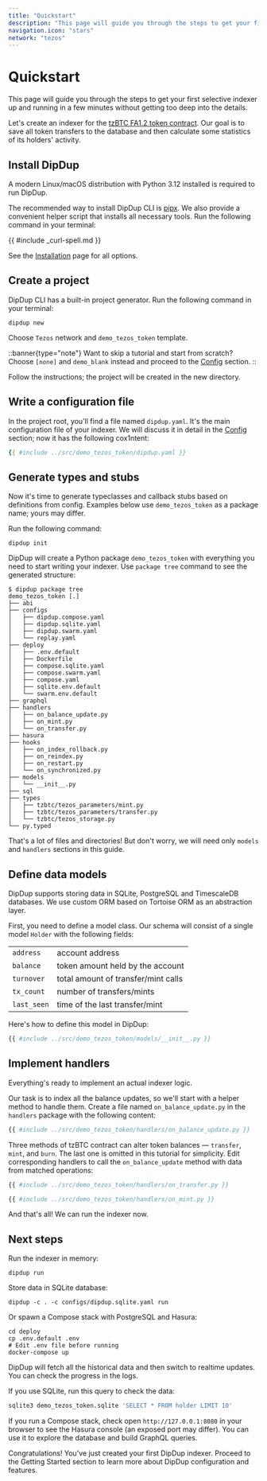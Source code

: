 ```yaml
---
title: "Quickstart"
description: "This page will guide you through the steps to get your first selective indexer up and running in a few minutes without getting too deep into the details."
navigation.icon: "stars"
network: "tezos"
---
```


# Quickstart

This page will guide you through the steps to get your first selective indexer up and running in a few minutes without getting too deep into the details.

Let's create an indexer for the [tzBTC FA1.2 token contract](https://tzkt.io/KT1PWx2mnDueood7fEmfbBDKx1D9BAnnXitn/operations/). Our goal is to save all token transfers to the database and then calculate some statistics of its holders' activity.

## Install DipDup

A modern Linux/macOS distribution with Python 3.12 installed is required to run DipDup.

The recommended way to install DipDup CLI is [pipx](https://pipx.pypa.io/stable/). We also provide a convenient helper script that installs all necessary tools. Run the following command in your terminal:

{{ #include _curl-spell.md }}

See the [Installation](https://dipdup.io/docs/installation) page for all options.

## Create a project

DipDup CLI has a built-in project generator. Run the following command in your terminal:

```shell [Terminal]
dipdup new
```

Choose `Tezos` network and `demo_tezos_token` template.

::banner{type="note"}
Want to skip a tutorial and start from scratch? Choose `[none]` and `demo_blank` instead and proceed to the [Config](1.getting-started/3.config.md) section.
::

Follow the instructions; the project will be created in the new directory.

## Write a configuration file

In the project root, you'll find a file named `dipdup.yaml`. It's the main configuration file of your indexer. We will discuss it in detail in the [Config](1.getting-started/3.config.md) section; now it has the following cox1ntent:

```yaml [dipdup.yaml]
{{ #include ../src/demo_tezos_token/dipdup.yaml }}
```

## Generate types and stubs

Now it's time to generate typeclasses and callback stubs based on definitions from config. Examples below use `demo_tezos_token` as a package name; yours may differ.

Run the following command:

```shell [Terminal]
dipdup init
```

DipDup will create a Python package `demo_tezos_token` with everything you need to start writing your indexer. Use `package tree` command to see the generated structure:

```shell [Terminal]
$ dipdup package tree
demo_tezos_token [.]
├── abi
├── configs
│   ├── dipdup.compose.yaml
│   ├── dipdup.sqlite.yaml
│   ├── dipdup.swarm.yaml
│   └── replay.yaml
├── deploy
│   ├── .env.default
│   ├── Dockerfile
│   ├── compose.sqlite.yaml
│   ├── compose.swarm.yaml
│   ├── compose.yaml
│   ├── sqlite.env.default
│   └── swarm.env.default
├── graphql
├── handlers
│   ├── on_balance_update.py
│   ├── on_mint.py
│   └── on_transfer.py
├── hasura
├── hooks
│   ├── on_index_rollback.py
│   ├── on_reindex.py
│   ├── on_restart.py
│   └── on_synchronized.py
├── models
│   └── __init__.py
├── sql
├── types
│   ├── tzbtc/tezos_parameters/mint.py
│   ├── tzbtc/tezos_parameters/transfer.py
│   └── tzbtc/tezos_storage.py
└── py.typed
```

That's a lot of files and directories! But don't worry, we will need only `models` and `handlers` sections in this guide.

## Define data models

DipDup supports storing data in SQLite, PostgreSQL and TimescaleDB databases. We use custom ORM based on Tortoise ORM as an abstraction layer.

First, you need to define a model class. Our schema will consist of a single model `Holder` with the following fields:

|             |                                     |
| ----------- | ----------------------------------- |
| `address`   | account address                     |
| `balance`   | token amount held by the account    |
| `turnover`  | total amount of transfer/mint calls |
| `tx_count`  | number of transfers/mints           |
| `last_seen` | time of the last transfer/mint      |

Here's how to define this model in DipDup:

```python [models/__init__.py]
{{ #include ../src/demo_tezos_token/models/__init__.py }}
```

## Implement handlers

Everything's ready to implement an actual indexer logic.

Our task is to index all the balance updates, so we'll start with a helper method to handle them. Create a file named `on_balance_update.py` in the `handlers` package with the following content:

```python [handlers/on_balance_update.py]
{{ #include ../src/demo_tezos_token/handlers/on_balance_update.py }}
```

Three methods of tzBTC contract can alter token balances — `transfer`, `mint`, and `burn`. The last one is omitted in this tutorial for simplicity. Edit corresponding handlers to call the `on_balance_update` method with data from matched operations:

```python [handlers/on_transfer.py]
{{ #include ../src/demo_tezos_token/handlers/on_transfer.py }}
```

```python [handlers/on_mint.py]
{{ #include ../src/demo_tezos_token/handlers/on_mint.py }}
```

And that's all! We can run the indexer now.

## Next steps

Run the indexer in memory:

```shell
dipdup run
```

Store data in SQLite database:

```shell
dipdup -c . -c configs/dipdup.sqlite.yaml run
```

Or spawn a Compose stack with PostgreSQL and Hasura:

```shell
cd deploy
cp .env.default .env
# Edit .env file before running
docker-compose up
```

DipDup will fetch all the historical data and then switch to realtime updates. You can check the progress in the logs.

If you use SQLite, run this query to check the data:

```bash
sqlite3 demo_tezos_token.sqlite 'SELECT * FROM holder LIMIT 10'
```

If you run a Compose stack, check open `http://127.0.0.1:8080` in your browser to see the Hasura console (an exposed port may differ). You can use it to explore the database and build GraphQL queries.

Congratulations! You've just created your first DipDup indexer. Proceed to the Getting Started section to learn more about DipDup configuration and features.

